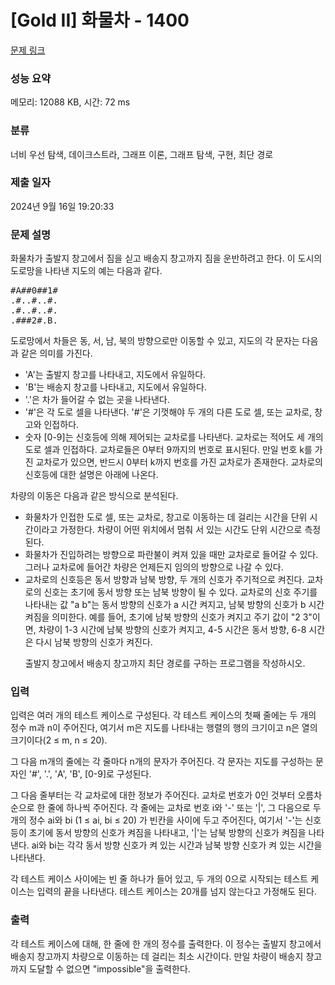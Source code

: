 # [Gold II] 화물차 - 1400 

[문제 링크](https://www.acmicpc.net/problem/1400) 

### 성능 요약

메모리: 12088 KB, 시간: 72 ms

### 분류

너비 우선 탐색, 데이크스트라, 그래프 이론, 그래프 탐색, 구현, 최단 경로

### 제출 일자

2024년 9월 16일 19:20:33

### 문제 설명

<p>화물차가 출발지 창고에서 짐을 싣고 배송지 창고까지 짐을 운반하려고 한다. 이 도시의 도로망을 나타낸 지도의 예는 다음과 같다.</p>

<pre>#A##0##1#
.#..#..#.
.#..#..#.
.###2#.B.</pre>

<p>도로망에서 차들은 동, 서, 남, 북의 방향으로만 이동할 수 있고, 지도의 각 문자는 다음과 같은 의미를 가진다.</p>
<ul>
<li>'A'는 출발지 창고를 나타내고, 지도에서 유일하다.</li>
<li>'B'는 배송지 창고를 나타내고, 지도에서 유일하다.</li>
<li>'.'은 차가 들어갈 수 없는 곳을 나타낸다.</li>
<li>'#'은 각 도로 셀을 나타낸다. '#'은 기껏해야 두 개의 다른 도로 셀, 또는 교차로, 창고와 인접하다.</li>
<li>숫자 [0-9]는 신호등에 의해 제어되는 교차로를 나타낸다. 교차로는 적어도 세 개의 도로 셀과 인접하다. 교차로들은 0부터 9까지의 번호로 표시된다. 만일 번호 k를 가진 교차로가 있으면, 반드시 0부터 k까지 번호를 가진 교차로가 존재한다. 교차로의 신호등에 대한 설명은 아래에 나온다.</li>
</ul>
<p>차량의 이동은 다음과 같은 방식으로 분석된다.</p>
<ul>
<li>화물차가 인접한 도로 셀, 또는 교차로, 창고로 이동하는 데 걸리는 시간을 단위 시간이라고 가정한다. 차량이 어떤 위치에서 멈춰 서 있는 시간도 단위 시간으로 측정된다.</li>

<li>화물차가 진입하려는 방향으로 파란불이 켜져 있을 때만 교차로로 들어갈 수 있다. 그러나 교차로에 들어간 차량은 언제든지 임의의 방향으로 나갈 수 있다.</li>
<li>교차로의 신호등은 동서 방향과 남북 방향, 두 개의 신호가 주기적으로 켜진다. 교차로의 신호는 초기에 동서 방향 또는 남북 방향이 될 수 있다. 교차로의 신호 주기를 나타내는 값 "a b"는 동서 방향의 신호가 a 시간 켜지고, 남북 방향의 신호가 b 시간 켜짐을 의미한다. 예를 들어, 초기에 남북 방향의 신호가 켜지고 주기 값이 "2 3"이면, 차량이 1-3 시간에 남북 방향의 신호가 켜지고, 4-5 시간은 동서 방향, 6-8 시간은 다시 남북 방향의 신호가 켜진다.</li>

<p>출발지 창고에서 배송지 창고까지 최단 경로를 구하는 프로그램을 작성하시오.</p>
				</ul>

### 입력 

 <p>입력은 여러 개의 테스트 케이스로 구성된다. 각 테스트 케이스의 첫째 줄에는 두 개의 정수 m과 n이 주어진다, 여기서 m은 지도를 나타내는 행렬의 행의 크기이고 n은 열의 크기이다(2 ≤ m, n ≤ 20).</p>

<p>그 다음 m개의 줄에는 각 줄마다 n개의 문자가 주어진다. 각 문자는 지도를 구성하는 문자인 '#', '.', 'A', 'B', [0-9]로 구성된다.</p>

<p>그 다음 줄부터는 각 교차로에 대한 정보가 주어진다. 교차로 번호가 0인 것부터 오름차순으로 한 줄에 하나씩 주어진다. 각 줄에는 교차로 번호 i와 '-' 또는 '|', 그 다음으로 두 개의 정수 ai와 bi (1 ≤ ai, bi ≤ 20) 가 빈칸을 사이에 두고 주어진다, 여기서 '-'는 신호등이 초기에 동서 방향의 신호가 켜짐을 나타내고, '|'는 남북 방향의 신호가 켜짐을 나타낸다. ai와 bi는 각각 동서 방향 신호가 켜 있는 시간과 남북 방향 신호가 켜 있는 시간을 나타낸다.</p>

<p>각 테스트 케이스 사이에는 빈 줄 하나가 들어 있고, 두 개의 0으로 시작되는 테스트 케이스는 입력의 끝을 나타낸다. 테스트 케이스는 20개를 넘지 않는다고 가정해도 된다.<br>
 </p>

### 출력 

 <p>각 테스트 케이스에 대해, 한 줄에 한 개의 정수를 출력한다. 이 정수는 출발지 창고에서 배송지 창고까지 차량으로 이동하는 데 걸리는 최소 시간이다. 만일 차량이 배송지 창고까지 도달할 수 없으면 "impossible"을 출력한다.<br>
 </p>

